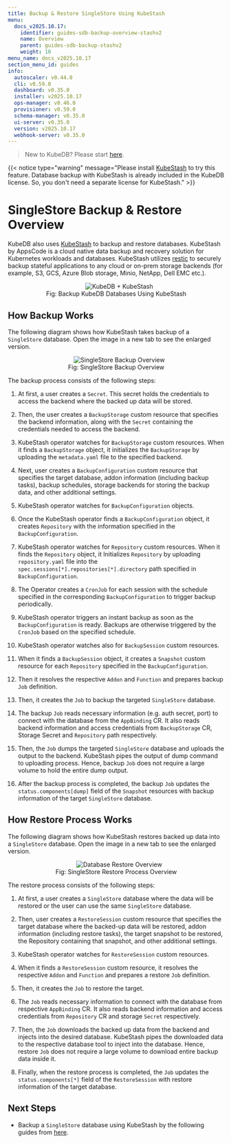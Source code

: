 ```yaml
---
title: Backup & Restore SingleStore Using KubeStash
menu:
  docs_v2025.10.17:
    identifier: guides-sdb-backup-overview-stashv2
    name: Overview
    parent: guides-sdb-backup-stashv2
    weight: 10
menu_name: docs_v2025.10.17
section_menu_id: guides
info:
  autoscaler: v0.44.0
  cli: v0.59.0
  dashboard: v0.35.0
  installer: v2025.10.17
  ops-manager: v0.46.0
  provisioner: v0.59.0
  schema-manager: v0.35.0
  ui-server: v0.35.0
  version: v2025.10.17
  webhook-server: v0.35.0
---
```


> New to KubeDB? Please start [here](/docs/v2025.10.17/README).

{{< notice type="warning" message="Please install [KubeStash](https://kubestash.com/docs/latest/setup/install/kubestash/) to try this feature. Database backup with KubeStash is already included in the KubeDB license. So, you don't need a separate license for KubeStash." >}}

# SingleStore Backup & Restore Overview

KubeDB also uses [KubeStash](https://kubestash.com) to backup and restore databases. KubeStash by AppsCode is a cloud native data backup and recovery solution for Kubernetes workloads and databases. KubeStash utilizes [restic](https://github.com/restic/restic) to securely backup stateful applications to any cloud or on-prem storage backends (for example, S3, GCS, Azure Blob storage, Minio, NetApp, Dell EMC etc.).

<figure align="center">
  <img alt="KubeDB + KubeStash" src="/docs/v2025.10.17/guides/singlestore/backup/kubestash/overview/images/kubedb_plus_kubestash.svg">
<figcaption align="center">Fig: Backup KubeDB Databases Using KubeStash</figcaption>
</figure>

## How Backup Works

The following diagram shows how KubeStash takes backup of a `SingleStore` database. Open the image in a new tab to see the enlarged version.

<figure align="center">
  <img alt="SingleStore Backup Overview" src="/docs/v2025.10.17/guides/singlestore/backup/kubestash/overview/images/backup_overview.svg">
  <figcaption align="center">Fig: SingleStore Backup Overview</figcaption>
</figure>

The backup process consists of the following steps:

1. At first, a user creates a `Secret`. This secret holds the credentials to access the backend where the backed up data will be stored.

2. Then, the user creates a `BackupStorage` custom resource that specifies the backend information, along with the `Secret` containing the credentials needed to access the backend.

3. KubeStash operator watches for `BackupStorage` custom resources. When it finds a `BackupStorage` object, it initializes the `BackupStorage` by uploading the `metadata.yaml` file to the specified backend.

4. Next, user creates a `BackupConfiguration` custom resource that specifies the target database, addon information (including backup tasks), backup schedules, storage backends for storing the backup data, and other additional settings.

5. KubeStash operator watches for `BackupConfiguration` objects.

6. Once the KubeStash operator finds a `BackupConfiguration` object, it creates `Repository` with the information specified in the `BackupConfiguration`.

7. KubeStash operator watches for `Repository` custom resources. When it finds the `Repository` object, it Initializes `Repository` by uploading `repository.yaml` file into the `spec.sessions[*].repositories[*].directory` path specified in `BackupConfiguration`.

8. The Operator creates a `CronJob` for each session with the schedule specified in the corresponding `BackupConfiguration` to trigger backup periodically.

9. KubeStash operator triggers an instant backup as soon as the `BackupConfiguration` is ready. Backups are otherwise triggered by the `CronJob` based on the specified schedule.

10. KubeStash operator watches also for `BackupSession` custom resources.

11. When it finds a `BackupSession` object, it creates a `Snapshot` custom resource for each `Repository` specified in the `BackupConfiguration`.

12. Then it resolves the respective `Addon` and `Function` and prepares backup `Job` definition.

13. Then, it creates the `Job` to backup the targeted `SingleStore` database.

14. The backup `Job` reads necessary information (e.g. auth secret, port)  to connect with the database from the `AppBinding` CR. It also reads backend information and access credentials from `BackupStorage` CR, Storage Secret and `Repository` path respectively.

15. Then, the `Job` dumps the targeted `SingleStore` database and uploads the output to the backend. KubeStash pipes the output of dump command to uploading process. Hence, backup `Job` does not require a large volume to hold the entire dump output.

16. After the backup process is completed, the backup `Job` updates the `status.components[dump]` field of the `Snapshot` resources with backup information of the target `SingleStore` database.

## How Restore Process Works

The following diagram shows how KubeStash restores backed up data into a `SingleStore` database. Open the image in a new tab to see the enlarged version.

<figure align="center">
  <img alt="Database Restore Overview" src="/docs/v2025.10.17/guides/singlestore/backup/kubestash/overview/images/restore_overview.svg">
  <figcaption align="center">Fig: SingleStore Restore Process Overview</figcaption>
</figure>

The restore process consists of the following steps:

1. At first, a user creates a `SingleStore` database where the data will be restored or the user can use the same `SingleStore` database.

2. Then, user creates a `RestoreSession` custom resource that specifies the target database where the backed-up data will be restored, addon information (including restore tasks), the target snapshot to be restored, the Repository containing that snapshot, and other additional settings.

3. KubeStash operator watches for `RestoreSession` custom resources.

4. When it finds a `RestoreSession` custom resource, it resolves the respective `Addon` and `Function` and prepares a restore `Job` definition.

5. Then, it creates the `Job` to restore the target.

6. The `Job` reads necessary information to connect with the database from respective `AppBinding` CR. It also reads backend information and access credentials from `Repository` CR and storage `Secret` respectively.

7. Then, the `Job` downloads the backed up data from the backend and injects into the desired database. KubeStash pipes the downloaded data to the respective database tool to inject into the database. Hence, restore `Job` does not require a large volume to download entire backup data inside it.

8. Finally, when the restore process is completed, the `Job` updates the `status.components[*]` field of the `RestoreSession` with restore information of the target database.

## Next Steps

- Backup a `SingleStore` database using KubeStash by the following guides from [here](/docs/v2025.10.17/guides/singlestore/backup/kubestash/logical/).